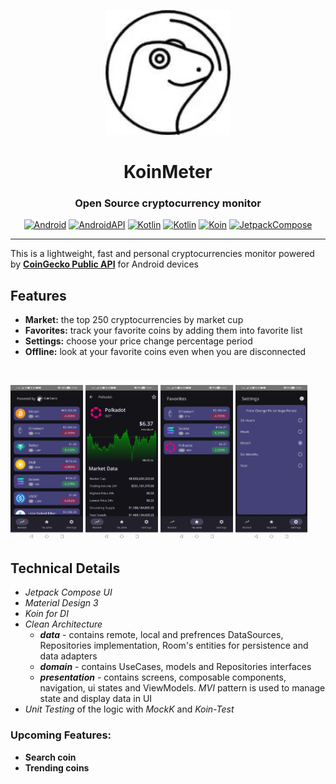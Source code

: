 <div align="center">

<p><img src="https://github.com/ibrohimkhan/koin-meter/blob/main/metadata/en-US/images/gecko.png" width="200" /></p>

# KoinMeter

### Open Source cryptocurrency monitor

[![Android](https://img.shields.io/badge/Android-grey?logo=android&style=flat)](https://www.android.com/)
[![AndroidAPI](https://img.shields.io/badge/API-28%2B-brightgreen.svg?style=flat)](https://www.android.com/)
[![Kotlin](https://img.shields.io/badge/coingecko-api:3.0.1-green.svg?logo=coingecko)](https://docs.coingecko.com/v3.0.1/reference/introduction)
[![Kotlin](https://img.shields.io/badge/kotlin-2.0.0-blue.svg?logo=kotlin)](https://kotlinlang.org)
[![Koin](https://img.shields.io/badge/koin-3.5.6-red.svg?logo=koin)](https://insert-koin.io)
[![JetpackCompose](https://img.shields.io/badge/Jetpack%20Compose-bom:2024.06.00-yellow)](https://developer.android.com/jetpack/compose)

</div>

---

This is a lightweight, fast and personal cryptocurrencies monitor powered by [**CoinGecko Public API**](https://docs.coingecko.com/v3.0.1/reference/introduction) for Android devices

## Features

- **Market:** the top 250 cryptocurrencies by market cup
- **Favorites:** track your favorite coins by adding them into favorite list
- **Settings:** choose your price change percentage period
- **Offline:** look at your favorite coins even when you are disconnected

<br>

<p float="left">
<img src="https://github.com/ibrohimkhan/koin-meter/blob/main/metadata/en-US/images/screenshots/1.jpg" width="23%" />
<img src="https://github.com/ibrohimkhan/koin-meter/blob/main/metadata/en-US/images/screenshots/2.jpg" width="23%" />
<img src="https://github.com/ibrohimkhan/koin-meter/blob/main/metadata/en-US/images/screenshots/3.jpg" width="23%" />
<img src="https://github.com/ibrohimkhan/koin-meter/blob/main/metadata/en-US/images/screenshots/4.jpg" width="23%" />
</p>


## Technical Details

- *Jetpack Compose UI*
- *Material Design 3*
- *Koin for DI*
- *Clean Architecture*
  - ***data*** - contains remote, local and prefrences DataSources, Repositories implementation, Room's entities for persistence and data adapters
  - ***domain*** - contains UseCases, models and Repositories interfaces
  - ***presentation*** - contains screens, composable components, navigation, ui states and ViewModels. *MVI* pattern is used to manage state and display data in UI
- *Unit Testing* of the logic with *MockK* and *Koin-Test*


### Upcoming Features:

- **Search coin**
- **Trending coins**

